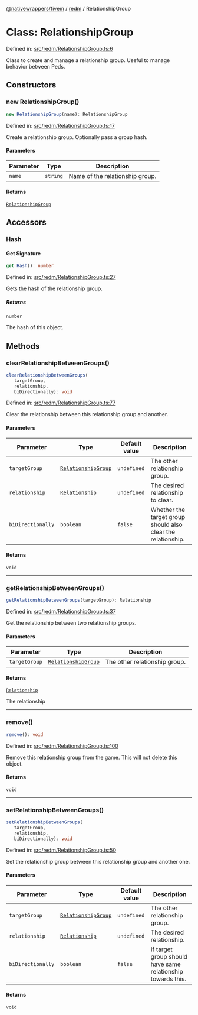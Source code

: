 [@nativewrappers/fivem](../../README.md) / [redm](../README.md) / RelationshipGroup

# Class: RelationshipGroup

Defined in: [src/redm/RelationshipGroup.ts:6](https://github.com/nativewrappers/nativewrappers/blob/ef9379993d0b7126700360ea0bc0e228bd354e81/src/redm/RelationshipGroup.ts#L6)

Class to create and manage a relationship group. Useful to manage behavior between Peds.

## Constructors

### new RelationshipGroup()

```ts
new RelationshipGroup(name): RelationshipGroup
```

Defined in: [src/redm/RelationshipGroup.ts:17](https://github.com/nativewrappers/nativewrappers/blob/ef9379993d0b7126700360ea0bc0e228bd354e81/src/redm/RelationshipGroup.ts#L17)

Create a relationship group. Optionally pass a group hash.

#### Parameters

| Parameter | Type | Description |
| ------ | ------ | ------ |
| `name` | `string` | Name of the relationship group. |

#### Returns

[`RelationshipGroup`](RelationshipGroup.md)

## Accessors

### Hash

#### Get Signature

```ts
get Hash(): number
```

Defined in: [src/redm/RelationshipGroup.ts:27](https://github.com/nativewrappers/nativewrappers/blob/ef9379993d0b7126700360ea0bc0e228bd354e81/src/redm/RelationshipGroup.ts#L27)

Gets the hash of the relationship group.

##### Returns

`number`

The hash of this object.

## Methods

### clearRelationshipBetweenGroups()

```ts
clearRelationshipBetweenGroups(
   targetGroup, 
   relationship, 
   biDirectionally): void
```

Defined in: [src/redm/RelationshipGroup.ts:77](https://github.com/nativewrappers/nativewrappers/blob/ef9379993d0b7126700360ea0bc0e228bd354e81/src/redm/RelationshipGroup.ts#L77)

Clear the relationship between this relationship group and another.

#### Parameters

| Parameter | Type | Default value | Description |
| ------ | ------ | ------ | ------ |
| `targetGroup` | [`RelationshipGroup`](RelationshipGroup.md) | `undefined` | The other relationship group. |
| `relationship` | [`Relationship`](../enumerations/Relationship.md) | `undefined` | The desired relationship to clear. |
| `biDirectionally` | `boolean` | `false` | Whether the target group should also clear the relationship. |

#### Returns

`void`

***

### getRelationshipBetweenGroups()

```ts
getRelationshipBetweenGroups(targetGroup): Relationship
```

Defined in: [src/redm/RelationshipGroup.ts:37](https://github.com/nativewrappers/nativewrappers/blob/ef9379993d0b7126700360ea0bc0e228bd354e81/src/redm/RelationshipGroup.ts#L37)

Get the relationship between two relationship groups.

#### Parameters

| Parameter | Type | Description |
| ------ | ------ | ------ |
| `targetGroup` | [`RelationshipGroup`](RelationshipGroup.md) | The other relationship group. |

#### Returns

[`Relationship`](../enumerations/Relationship.md)

The relationship

***

### remove()

```ts
remove(): void
```

Defined in: [src/redm/RelationshipGroup.ts:100](https://github.com/nativewrappers/nativewrappers/blob/ef9379993d0b7126700360ea0bc0e228bd354e81/src/redm/RelationshipGroup.ts#L100)

Remove this relationship group from the game. This will not delete this object.

#### Returns

`void`

***

### setRelationshipBetweenGroups()

```ts
setRelationshipBetweenGroups(
   targetGroup, 
   relationship, 
   biDirectionally): void
```

Defined in: [src/redm/RelationshipGroup.ts:50](https://github.com/nativewrappers/nativewrappers/blob/ef9379993d0b7126700360ea0bc0e228bd354e81/src/redm/RelationshipGroup.ts#L50)

Set the relationship group between this relationship group and another one.

#### Parameters

| Parameter | Type | Default value | Description |
| ------ | ------ | ------ | ------ |
| `targetGroup` | [`RelationshipGroup`](RelationshipGroup.md) | `undefined` | The other relationship group. |
| `relationship` | [`Relationship`](../enumerations/Relationship.md) | `undefined` | The desired relationship. |
| `biDirectionally` | `boolean` | `false` | If target group should have same relationship towards this. |

#### Returns

`void`

